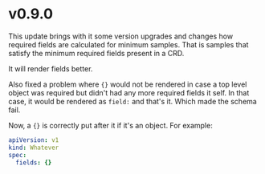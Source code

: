 # v0.9.0

This update brings with it some version upgrades and changes how
required fields are calculated for minimum samples. That is
samples that satisfy the minimum required fields present in a CRD.

It will render fields better.

Also fixed a problem where `{}` would not be rendered in case
a top level object was required but didn't had any more required
fields it self. In that case, it would be rendered as `field:` and
that's it. Which made the schema fail.

Now, a `{}` is correctly put after it if it's an object. For example:

```yaml
apiVersion: v1
kind: Whatever
spec:
  fields: {}
```

